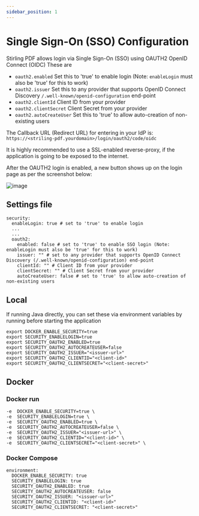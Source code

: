 ```yaml
---
sidebar_position: 1
---
```

# Single Sign-On (SSO) Configuration

Stirling PDF allows login via Single Sign-On (SSO) using OAUTH2 OpenID Connect (OIDC)
These are
- ``oauth2.enabled`` Set this to 'true' to enable login (Note: ``enableLogin`` must also be 'true' for this to work)
- ``oauth2.issuer`` Set this to any provider that supports OpenID Connect Discovery ``/.well-known/openid-configuration`` end-point
- ``oauth2.clientId`` Client ID from your provider
- ``oauth2.clientSecret`` Client Secret from your provider
- ``oauth2.autoCreateUser`` Set this to 'true' to allow auto-creation of non-existing users

The Callback URL (Redirect URL) for entering in your IdP is:  ``https://<striling-pdf.yourdomain>/login/oauth2/code/oidc``

It is highly recommended to use a SSL-enabled reverse-proxy, if the application is going to be exposed to the internet.

After the OAUTH2 login is enabled, a new button shows up on the login page as per the screenshot below:

![image](https://github.com/Stirling-Tools/Stirling-PDF/assets/812110/6ec3b233-2eb7-4838-bcc9-f93ca0c21cec)


## Settings file
```
security:
  enableLogin: true # set to 'true' to enable login
  ...
  ...
  oauth2:
    enabled: false # set to 'true' to enable SSO login (Note: enableLogin must also be 'true' for this to work)
    issuer: "" # set to any provider that supports OpenID Connect Discovery (/.well-known/openid-configuration) end-point
    clientId: "" # Client ID from your provider
    clientSecret: "" # Client Secret from your provider
    autoCreateUser: false # set to 'true' to allow auto-creation of non-existing users
```

## Local 
If running Java directly, you can set these via environment variables by running before starting the application
```
export DOCKER_ENABLE_SECURITY=true
export SECURITY_ENABLELOGIN=true
export SECURITY_OAUTH2_ENABLED=true
export SECURITY_OAUTH2_AUTOCREATEUSER=false
export SECURITY_OAUTH2_ISSUER="<issuer-url>"
export SECURITY_OAUTH2_CLIENTID="<client-id>"
export SECURITY_OAUTH2_CLIENTSECRET="<client-secret>"
```

## Docker

### Docker run
```
-e  DOCKER_ENABLE_SECURITY=true \
-e  SECURITY_ENABLELOGIN=true \
-e  SECURITY_OAUTH2_ENABLED=true \
-e  SECURITY_OAUTH2_AUTOCREATEUSER=false \
-e  SECURITY_OAUTH2_ISSUER="<issuer-url>" \
-e  SECURITY_OAUTH2_CLIENTID="<client-id>" \
-e  SECURITY_OAUTH2_CLIENTSECRET="<client-secret>" \
```

### Docker Compose
```
environment:
  DOCKER_ENABLE_SECURITY: true
  SECURITY_ENABLELOGIN: true
  SECURITY_OAUTH2_ENABLED: true
  SECURITY_OAUTH2_AUTOCREATEUSER: false
  SECURITY_OAUTH2_ISSUER: "<issuer-url>"
  SECURITY_OAUTH2_CLIENTID: "<client-id>"
  SECURITY_OAUTH2_CLIENTSECRET: "<client-secret>"
```
